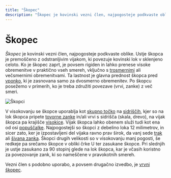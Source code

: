 ```yaml
---
title: "Škopec"
description: "Škopec je kovinski vezni člen, najpogosteje podkvaste oblike. Ko je zaprt, prenese visoke obremenitve v praktično vseh smereh."
---
```


# Škopec

_Škopec_ je kovinski vezni člen, najpogosteje podkvaste oblike. Ustje škopca je premoščeno z odstranljivim vijakom, ki povezuje kovinski lok v sklenjeno celoto. Ko je škopec zaprt, je povsem rigiden in lahko prenese visoke obremenitve v praktično vseh smereh, vključno s [trosmernimi](trosmerna-obremenitev) ali večsmernimi obremenitvami. Ta lastnost je glavna prednost škopca pred [vponko](vponka), ki je zasnovana samo za dvosmerno obremenitev. Po škopcu posežemo v primerih, ko je treba združiti povezave (vrvi, zanke) z več smeri.

![Škopci](images/skopci.jpg)

V visokovanju se škopce uporablja kot [skupno točko](skupna-tocka) na [sidriščih](sidrisce), kjer so na lok škopca pripete [tovorne zanke](tovorna-zanka) in/ali vrvi s sidrišča (skala, drevo), na vijak škopca pa krajišče [visokice](visokica). Vijak škopca lahko obenem služi tudi kot ena od osi [popuščalke](popuscalka). Najpogostejši so škopci z debelino loka 12 milimetrov, in sicer zato, ker je izpostavljeni del vijaka ravno prav širok, da vanj sede [trak](trak) ali [šivana zanka](sivana-zanka). Škopci drugih velikosti so v visokovanju manj pogosti, še redkeje pa srečamo škopce v obliki črke U ter zasukane škopce. Pri slednjih je ustje zasukano za 90 stopinj glede na lok škopca, kar je včasih koristno za povezovanje zank, ki so nameščene v pravokotnih smereh.

Vezni člen s podobno uporabo, a povsem drugačno izvedbo, je [vrvni škopec](vrvni-skopec).
